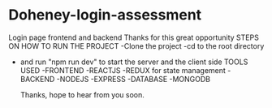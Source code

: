 # Doheney-login-assessment
Login page frontend and backend
Thanks for this great opportunity
STEPS ON HOW TO RUN THE PROJECT
-Clone the project
-cd to the root directory
- and run "npm run dev" to start the server and the client side
  TOOLS USED
  -FRONTEND
    -REACTJS
    -REDUX for state management
  -BACKEND
   -NODEJS
   -EXPRESS
  -DATABASE
    -MONGODB

  Thanks, hope to hear from you soon.
